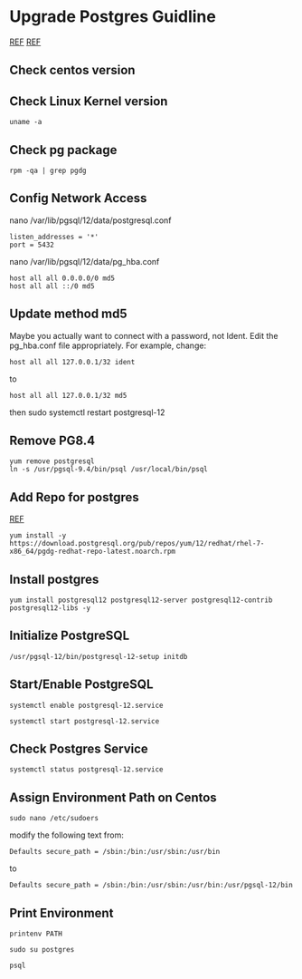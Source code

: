 # Upgrade Postgres Guidline

[REF](https://dba.stackexchange.com/questions/98144/how-to-upgrade-postgresql-from-version-8-4-to-9-4)
[REF](https://computingforgeeks.com/how-to-install-postgresql-12-on-centos-7/)

## Check centos version

## Check Linux Kernel version

    uname -a

## Check pg package

    rpm -qa | grep pgdg

## Config Network Access

nano /var/lib/pgsql/12/data/postgresql.conf

    listen_addresses = '*'
    port = 5432

nano /var/lib/pgsql/12/data/pg_hba.conf

    host all all 0.0.0.0/0 md5
    host all all ::/0 md5

## Update method md5

Maybe you actually want to connect with a password, not Ident. Edit the pg_hba.conf file appropriately. For example, change:

    host all all 127.0.0.1/32 ident

to

    host all all 127.0.0.1/32 md5

then
sudo systemctl restart postgresql-12

## Remove PG8.4

    yum remove postgresql
    ln -s /usr/pgsql-9.4/bin/psql /usr/local/bin/psql

## Add Repo for postgres

[REF](https://sysadminxpert.com/install-postgresql-12-on-centos-7-or-rhel-7/)

    yum install -y https://download.postgresql.org/pub/repos/yum/12/redhat/rhel-7-x86_64/pgdg-redhat-repo-latest.noarch.rpm

## Install postgres

    yum install postgresql12 postgresql12-server postgresql12-contrib postgresql12-libs -y

## Initialize PostgreSQL

    /usr/pgsql-12/bin/postgresql-12-setup initdb

## Start/Enable PostgreSQL

    systemctl enable postgresql-12.service

    systemctl start postgresql-12.service

## Check Postgres Service

    systemctl status postgresql-12.service

## Assign Environment Path on Centos

    sudo nano /etc/sudoers

modify the following text from:

    Defaults secure_path = /sbin:/bin:/usr/sbin:/usr/bin

to

    Defaults secure_path = /sbin:/bin:/usr/sbin:/usr/bin:/usr/pgsql-12/bin

## Print Environment

    printenv PATH

    sudo su postgres

    psql
